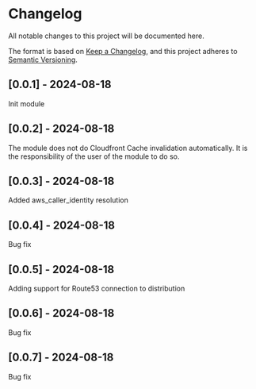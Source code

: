 # Changelog

All notable changes to this project will be documented here.

The format is based on [Keep a Changelog](https://keepachangelog.com/en/1.0.0/),
and this project adheres to [Semantic Versioning](https://semver.org/spec/v2.0.0.html).

## [0.0.1] - 2024-08-18

Init module


## [0.0.2] - 2024-08-18

The module does not do Cloudfront Cache invalidation automatically. It is the responsibility of the user of the module to do so.

## [0.0.3] - 2024-08-18

Added aws_caller_identity resolution

## [0.0.4] - 2024-08-18

Bug fix

## [0.0.5] - 2024-08-18

Adding support for Route53 connection to distribution

## [0.0.6] - 2024-08-18

Bug fix

## [0.0.7] - 2024-08-18

Bug fix
